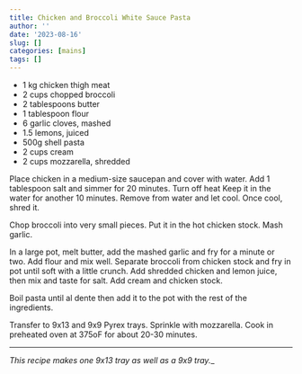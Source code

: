```yaml
---
title: Chicken and Broccoli White Sauce Pasta
author: ''
date: '2023-08-16'
slug: []
categories: [mains]
tags: []
---
```


- 1 kg chicken thigh meat
- 2 cups chopped broccoli
- 2 tablespoons butter
- 1 tablespoon flour
- 6 garlic cloves, mashed
- 1.5 lemons, juiced
- 500g shell pasta
- 2 cups cream
- 2 cups mozzarella, shredded

Place chicken in a medium-size saucepan and cover with water. Add 1 tablespoon salt and simmer for 20 minutes. Turn off heat Keep it in the water for another 10 minutes. Remove from water and let cool. Once cool, shred it.

Chop broccoli into very small pieces. Put it in the hot chicken stock. Mash garlic. 

In a large pot, melt butter, add the mashed garlic and fry for a minute or two. Add flour and mix well. Separate broccoli from chicken stock and fry in pot until soft with a little crunch. Add shredded chicken and lemon juice, then mix and taste for salt. Add cream and chicken stock.

Boil pasta until al dente then add it to the pot with the rest of the ingredients.

Transfer to 9x13 and 9x9 Pyrex trays. Sprinkle with mozzarella. Cook in preheated oven at 375oF for about 20-30 minutes.

---
_This recipe makes one 9x13 tray as well as a 9x9 tray.__